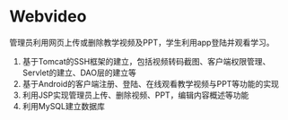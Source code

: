# Webvideo
管理员利用网页上传或删除教学视频及PPT，学生利用app登陆并观看学习。
1.	基于Tomcat的SSH框架的建立，包括视频转码截图、客户端权限管理、Servlet的建立、DAO层的建立等
2.	基于Android的客户端注册、登陆、在线观看教学视频与PPT等功能的实现
3.	利用JSP实现管理员上传、删除视频、PPT，编辑内容概述等功能
4.	利用MySQL建立数据库
